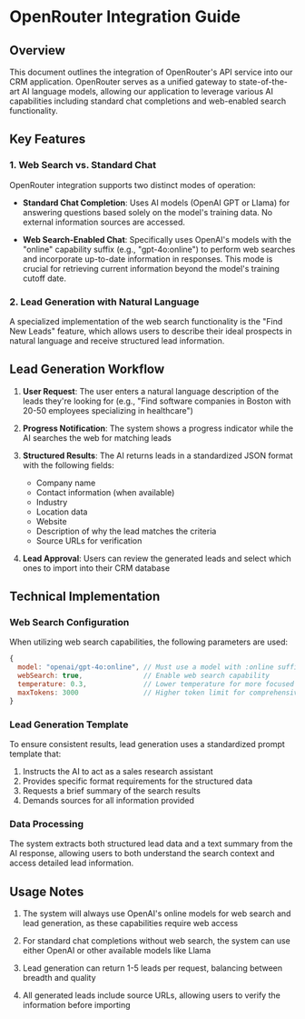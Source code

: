 # OpenRouter Integration Guide

## Overview

This document outlines the integration of OpenRouter's API service into our CRM application. OpenRouter serves as a unified gateway to state-of-the-art AI language models, allowing our application to leverage various AI capabilities including standard chat completions and web-enabled search functionality.

## Key Features

### 1. Web Search vs. Standard Chat

OpenRouter integration supports two distinct modes of operation:

- **Standard Chat Completion**: Uses AI models (OpenAI GPT or Llama) for answering questions based solely on the model's training data. No external information sources are accessed.

- **Web Search-Enabled Chat**: Specifically uses OpenAI's models with the "online" capability suffix (e.g., "gpt-4o:online") to perform web searches and incorporate up-to-date information in responses. This mode is crucial for retrieving current information beyond the model's training cutoff date.

### 2. Lead Generation with Natural Language

A specialized implementation of the web search functionality is the "Find New Leads" feature, which allows users to describe their ideal prospects in natural language and receive structured lead information.

## Lead Generation Workflow

1. **User Request**: The user enters a natural language description of the leads they're looking for (e.g., "Find software companies in Boston with 20-50 employees specializing in healthcare")

2. **Progress Notification**: The system shows a progress indicator while the AI searches the web for matching leads

3. **Structured Results**: The AI returns leads in a standardized JSON format with the following fields:
   - Company name
   - Contact information (when available)
   - Industry
   - Location data
   - Website
   - Description of why the lead matches the criteria
   - Source URLs for verification

4. **Lead Approval**: Users can review the generated leads and select which ones to import into their CRM database

## Technical Implementation

### Web Search Configuration

When utilizing web search capabilities, the following parameters are used:

```javascript
{
  model: "openai/gpt-4o:online", // Must use a model with :online suffix
  webSearch: true,               // Enable web search capability
  temperature: 0.3,              // Lower temperature for more focused results
  maxTokens: 3000                // Higher token limit for comprehensive results
}
```

### Lead Generation Template

To ensure consistent results, lead generation uses a standardized prompt template that:

1. Instructs the AI to act as a sales research assistant
2. Provides specific format requirements for the structured data
3. Requests a brief summary of the search results
4. Demands sources for all information provided

### Data Processing

The system extracts both structured lead data and a text summary from the AI response, allowing users to both understand the search context and access detailed lead information.

## Usage Notes

1. The system will always use OpenAI's online models for web search and lead generation, as these capabilities require web access

2. For standard chat completions without web search, the system can use either OpenAI or other available models like Llama

3. Lead generation can return 1-5 leads per request, balancing between breadth and quality

4. All generated leads include source URLs, allowing users to verify the information before importing